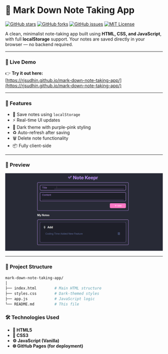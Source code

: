 # 📝 Mark Down Note Taking App

[![GitHub stars](https://img.shields.io/github/stars/rjsudhin/mark-down-note-taking-app?color=ff69b4&style=for-the-badge)](https://github.com/rjsudhin/mark-down-note-taking-app/stargazers)
[![GitHub forks](https://img.shields.io/github/forks/rjsudhin/mark-down-note-taking-app?style=for-the-badge&color=violet)](https://github.com/rjsudhin/mark-down-note-taking-app/fork)
[![GitHub issues](https://img.shields.io/github/issues/rjsudhin/mark-down-note-taking-app?style=for-the-badge&color=purple)](https://github.com/rjsudhin/mark-down-note-taking-app/issues)
[![MIT License](https://img.shields.io/github/license/rjsudhin/mark-down-note-taking-app?style=for-the-badge&color=blueviolet)](LICENSE)

A clean, minimalist note-taking app built using **HTML, CSS, and JavaScript**, with full **localStorage** support. Your notes are saved directly in your browser — no backend required.

---

### 🔮 Live Demo

👉 **Try it out here:**  
[https://rjsudhin.github.io/mark-down-note-taking-app/](https://rjsudhin.github.io/mark-down-note-taking-app/)

---

### 🎯 Features

- 💾 Save notes using `localStorage`
- ⚡ Real-time UI updates
- 🌙 Dark theme with purple-pink styling
- ♻️ Auto-refresh after saving
- 🗑️ Delete note functionality
- 📦 Fully client-side

---

### 📸 Preview

![App Screenshot](./images/note-taking-app-scren-shot.png)


---

### 📁 Project Structure

```bash
mark-down-note-taking-app/
│
├── index.html        # Main HTML structure
├── styles.css        # Dark-themed styles
├── app.js            # JavaScript logic
└── README.md         # This file

```

### 🛠️ Technologies Used

- **🧩 HTML5**
- **🎨 CSS3**
- **⚙️ JavaScript (Vanilla)**
- **🌐 GitHub Pages (for deployment)**
